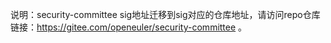 说明：security-committee sig地址迁移到sig对应的仓库地址，请访问repo仓库链接：https://gitee.com/openeuler/security-committee 。